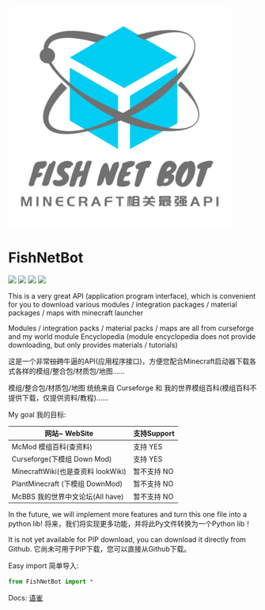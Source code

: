 ![](https://github.com/Flysmallfish/FishNetBot/blob/main/LogoS.png)
# FishNetBot
![](https://img.shields.io/badge/Mod加载器-Forge+Farbic等-66CCFF)
![](https://img.shields.io/badge/license-GPLv3.0-blue)
![](https://img.shields.io/badge/Python-3.6+-brightgreen)
![](https://img.shields.io/badge/需要的密钥-Curseforge官方API密钥-yellow)


This is a very great API (application program interface), which is convenient for you to download various modules / integration packages / material packages / maps with minecraft launcher

Modules / integration packs / material packs / maps are all from curseforge and my world module Encyclopedia (module encyclopedia does not provide downloading, but only provides materials / tutorials)

这是一个非常~~拉跨~~牛逼的API(应用程序接口)，方便您配合Minecraft启动器下载各式各样的模组/整合包/材质包/地图......

模组/整合包/材质包/地图 统统来自 Curseforge 和 我的世界模组百科(模组百科不提供下载，仅提供资料/教程)......

My goal 我的目标:

| 网站~ WebSite                    |    支持Support    |
|---------------------------------| ------------------|
| McMod 模组百科(查资料)            |      支持 YES     |
| Curseforge(下模组 Down Mod)      |      支持 YES     |
| MinecraftWiki(也是查资料 lookWiki)|   暂不支持 NO     |
| PlantMinecraft (下模组 DownMod)  |    暂不支持 NO    |
| McBBS 我的世界中文论坛(All have)  |    暂不支持 NO    |

In the future, we will implement more features and turn this one file into a python lib!
将来，我们将实现更多功能，并将此Py文件转换为一个Python lib！

It is not yet available for PIP download, you can download it directly from Github.
它尚未可用于PIP下载，您可以直接从Github下载。

Easy import 简单导入:
```python
from FishNetBot import *
```

Docs: <a href = "https://www.yuque.com/flysmallfish/gehhzh/odhy6k">语雀</a>
